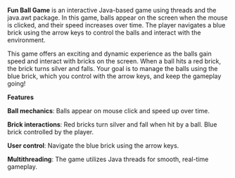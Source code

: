 **Fun Ball Game** is an interactive Java-based game using threads and the java.awt package. In this game, balls appear on the screen when the mouse is clicked, and their speed increases over time. The player navigates a blue brick using the arrow keys to control the balls and interact with the environment.

This game offers an exciting and dynamic experience as the balls gain speed and interact with bricks on the screen. When a ball hits a red brick, the brick turns silver and falls. Your goal is to manage the balls using the blue brick, which you control with the arrow keys, and keep the gameplay going!

**Features**

**Ball mechanics**:
Balls appear on mouse click and speed up over time.

**Brick interactions**:
Red bricks turn silver and fall when hit by a ball.
Blue brick controlled by the player.

**User control**: 
Navigate the blue brick using the arrow keys.

**Multithreading**: 
The game utilizes Java threads for smooth, real-time gameplay.
